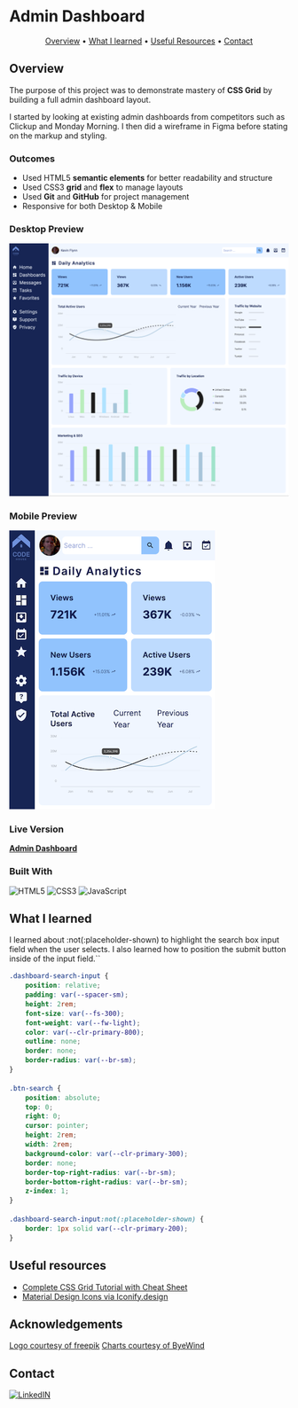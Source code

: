 # Admin Dashboard

<p align="center">
  <a href="#overview">Overview</a> •
  <a href="#what-i-learned">What I learned</a> •
  <a href="#useful-resources">Useful Resources</a> •
  <a href="#contact">Contact</a>
</p>

## Overview 

The purpose of this project was to demonstrate mastery of **CSS Grid** by building a full admin dashboard layout. 

I started by looking at existing admin dashboards from competitors such as Clickup and Monday Morning. I then did a wireframe in Figma before stating on the markup and styling.

### Outcomes

- Used HTML5 **semantic elements** for better readability and structure
- Used CSS3 **grid** and **flex** to manage layouts
- Used **Git** and **GitHub** for project management
- Responsive for both Desktop & Mobile

### Desktop Preview
![Alt text](images/desktop-preview.png "a title")

### Mobile Preview
![Alt text](images/mobile-preview.png "a title")

### Live Version
**[Admin Dashboard](https://ryanthayes.github.io/top-admin-dashboard/)**

### Built With

 ![HTML5](https://img.shields.io/badge/html5-%23E34F26.svg?style=for-the-badge&logo=html5&logoColor=white)   ![CSS3](https://img.shields.io/badge/css3-%231572B6.svg?style=for-the-badge&logo=css3&logoColor=white)   ![JavaScript](https://img.shields.io/badge/javascript-%23323330.svg?style=for-the-badge&logo=javascript&logoColor=%23F7DF1E)

## What I learned

I learned about :not(:placeholder-shown) to highlight the search box input field when the user selects. I also learned how to position the submit button inside of the input field.``

```CSS
.dashboard-search-input {
    position: relative;
    padding: var(--spacer-sm);
    height: 2rem;
    font-size: var(--fs-300);
    font-weight: var(--fw-light);
    color: var(--clr-primary-800);
    outline: none;
    border: none;
    border-radius: var(--br-sm);
}

.btn-search {
    position: absolute;
    top: 0;
    right: 0;
    cursor: pointer;
    height: 2rem;
    width: 2rem;
    background-color: var(--clr-primary-300);
    border: none;
    border-top-right-radius: var(--br-sm);
    border-bottom-right-radius: var(--br-sm);
    z-index: 1;
}

.dashboard-search-input:not(:placeholder-shown) {
    border: 1px solid var(--clr-primary-200);
}
```

## Useful resources

- [Complete CSS Grid Tutorial with Cheat Sheet](https://www.freecodecamp.org/news/css-grid-tutorial-with-cheatsheet/#the-justify-items-property)
- [Material Design Icons via Iconify.design](https://iconify.design)

## Acknowledgements

[Logo courtesy of freepik](https://www.freepik.com/free-vector/flat-design-programming-company-logo-templates_11827530.htm#query=ux%20logo&position=20&from_view=keyword&track=ais)
[Charts courtesy of ByeWind](https://www.figma.com/community/file/1210542873091115123/dashboard-ui-kit-dashboard)

## Contact

[![LinkedIN](https://img.shields.io/badge/LinkedIn-0077B5?style=for-the-badge&logo=linkedin&logoColor=white)](https://www.linkedin.com/in/ryan-t-hayes/)
